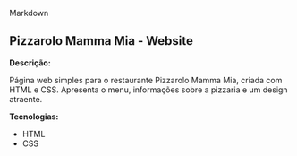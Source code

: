Markdown
## Pizzarolo Mamma Mia - Website

**Descrição:**

Página web simples para o restaurante Pizzarolo Mamma Mia, criada com HTML e CSS. Apresenta o menu, informações sobre a pizzaria e um design atraente.

**Tecnologias:**

* HTML
* CSS

